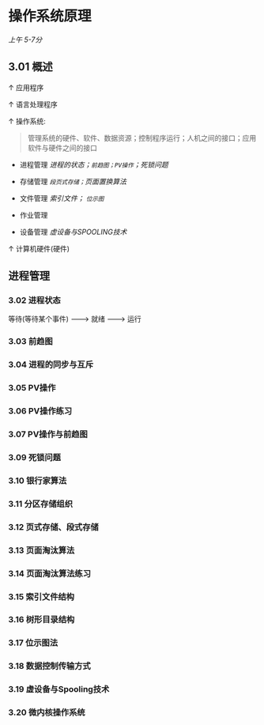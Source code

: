 # 操作系统原理

*上午 5-7分*

## 3.01 概述

↑ 应用程序

↑ 语言处理程序

↑ 操作系统:

  > 管理系统的硬件、软件、数据资源；控制程序运行；人机之间的接口；应用软件与硬件之间的接口

  * 进程管理 *进程的状态；`前趋图；PV操作`；死锁问题*

  * 存储管理 *`段页式存储；`页面置换算法*

  * 文件管理 *索引文件； `位示图`*

  * 作业管理

  * 设备管理 *虚设备与SPOOLING技术*

↑ 计算机硬件(硬件)

## 进程管理

### 3.02 进程状态

  等待(等待某个事件) ---> 就绪 ---> 运行


### 3.03 前趋图

### 3.04 进程的同步与互斥

### 3.05 PV操作

### 3.06 PV操作练习

### 3.07 PV操作与前趋图

### 3.09 死锁问题

### 3.10 银行家算法

### 3.11 分区存储组织

### 3.12 页式存储、段式存储

### 3.13 页面淘汰算法

### 3.14 页面淘汰算法练习

### 3.15 索引文件结构

### 3.16 树形目录结构

### 3.17 位示图法

### 3.18 数据控制传输方式

### 3.19 虚设备与Spooling技术

### 3.20 微内核操作系统
